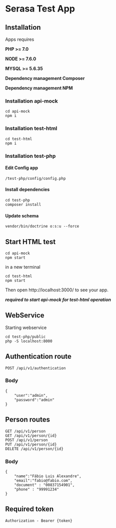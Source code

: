 # Serasa Test App

## Installation


Apps requires 

**PHP >= 7.0**

**NODE >= 7.6.0**

**MYSQL >= 5.6.35**

**Dependency management Composer**

**Dependency management NPM**

### Installation api-mock

```
cd api-mock
npm i
```

### Installation test-html

```
cd test-html
npm i
```

### Installation test-php

#### Edit Config app
```
/test-php/config/config.php
```

#### Install dependencies
```
cd test-php
composer install
```
#### Update schema

```
vendor/bin/doctrine o:s:u --force 
```


## Start HTML test

```
cd api-mock
npm start
```

in a new terminal

```
cd test-html
npm start
```

Then open http://localhost:3000/ to see your app.

_**required to start api-mock for test-html operation**_



## WebService

Starting webservice

```
cd test-php/public
php -S localhost:8000

```

## Authentication route 

```
POST /api/v1/authentication

```

### Body
```
{
	"user":"admin",
	"password":"admin"
}
```

## Person routes
```
GET /api/v1/person
GET /api/v1/person/{id}
POST /api/v1/person
PUT /api/v1/person/{id}
DELETE /api/v1/person/{id}

```

### Body
```
{
	"name":"Fábio Luis Alexandre",
	"email":"fabio@fabio.com",
	"document" : "00837154901",
	"phone" : "99991234"
}
```

## Required token
```
Authorization - Bearer {token}
```
